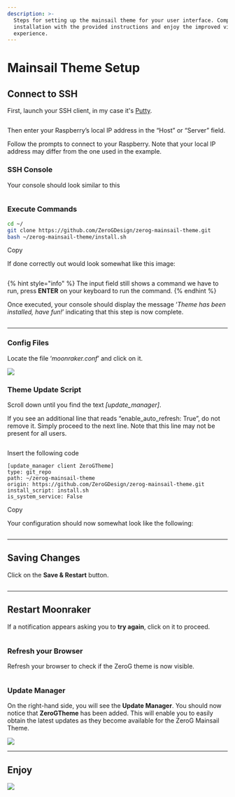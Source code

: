```yaml
---
description: >-
  Steps for setting up the mainsail theme for your user interface. Complete the
  installation with the provided instructions and enjoy the improved visual
  experience.
---
```


# Mainsail Theme Setup

## Connect to SSH

First, launch your SSH client, in my case it's [Putty](https://www.putty.org/).

<div align="left"><img src="https://docs2.zerog.one/images/other/mainsail/theme/step1.png" alt=""></div>

Then enter your Raspberry’s local IP address in the “Host” or “Server” field.

Follow the prompts to connect to your Raspberry. Note that your local IP address may differ from the one used in the example.

### SSH Console

Your console should look similar to this

<div align="left"><img src="https://docs.zerog.one/assets/images/howto/theme/step2.png" alt=""></div>

### Execute Commands

```bash
cd ~/
git clone https://github.com/ZeroGDesign/zerog-mainsail-theme.git
bash ~/zerog-mainsail-theme/install.sh
```

Copy

If done correctly out would look somewhat like this image:

<div align="left"><img src="https://docs.zerog.one/assets/images/howto/theme/step3.png" alt=""></div>

{% hint style="info" %}
The input field still shows a command we have to run, press **ENTER** on your keyboard to run the command.
{% endhint %}

Once executed, your console should display the message ‘_Theme has been installed, have fun!_’ indicating that this step is now complete.

<div align="left"><img src="https://docs2.zerog.one/images/other/mainsail/theme/step4.png" alt=""></div>

***



### Config Files

Locate the file ‘_moonraker.conf_’ and click on it.

![](https://docs2.zerog.one/images/other/mainsail/theme/step6.png)

### Theme Update Script

Scroll down until you find the text _\[update\_manager]_.

If you see an additional line that reads “enable\_auto\_refresh: True”, do not remove it. Simply proceed to the next line. Note that this line may not be present for all users.

<div align="left"><img src="https://docs2.zerog.one/images/other/mainsail/theme/step7.png" alt=""></div>

Insert the following code

```django
[update_manager client ZeroGTheme]
type: git_repo
path: ~/zerog-mainsail-theme
origin: https://github.com/ZeroGDesign/zerog-mainsail-theme.git
install_script: install.sh
is_system_service: False
```

Copy

Your configuration should now somewhat look like the following:

<div align="left"><img src="https://docs2.zerog.one/images/other/mainsail/theme/step8.png" alt=""></div>

***

## Saving Changes

Click on the **Save & Restart** button.

<div align="left"><img src="https://docs2.zerog.one/images/other/mainsail/theme/step9.png" alt=""></div>

***

## Restart Moonraker

If a notification appears asking you to **try again**, click on it to proceed.

<div align="left"><img src="https://docs2.zerog.one/images/other/mainsail/theme/step10.png" alt=""></div>

### Refresh your Browser

Refresh your browser to check if the ZeroG theme is now visible.

<div align="left"><img src="https://docs2.zerog.one/images/other/mainsail/theme/step11.png" alt=""></div>

### Update Manager

On the right-hand side, you will see the **Update Manager**. You should now notice that **ZeroGTheme** has been added. This will enable you to easily obtain the latest updates as they become available for the ZeroG Mainsail Theme.

![](https://docs2.zerog.one/images/other/mainsail/theme/step12.png)

***

## Enjoy

![](https://docs2.zerog.one/images/other/mainsail/theme/step13.png)
